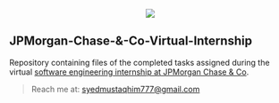 <p align="center">
<a href="https://www.insidesherpa.com/virtual-internships/prototype/R5iK7HMxJGBgaSbvk/Technology%20Virtual%20Experience" target="_blank">
<img src="https://insidesherpa-assets.s3-ap-southeast-2.amazonaws.com/icons/jpmorgan/github+repo+images/jpmc+github+img.png">
	</a>
</p>


##  JPMorgan-Chase-&-Co-Virtual-Internship
Repository containing files of the completed tasks assigned during the virtual [software engineering internship at JPMorgan Chase & Co](https://www.insidesherpa.com/virtual-internships).


> Reach me at:
syedmustaqhim777@gmail.com


